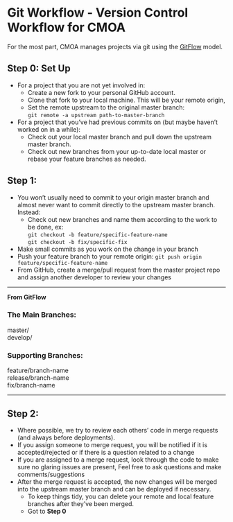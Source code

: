 # Git Workflow - Version Control Workflow for CMOA

For the most part, CMOA manages projects via git using the [GitFlow](http://nvie.com/posts/a-successful-git-branching-model/) model.

## Step 0: Set Up
- For a project that you are not yet involved in:
	- Create a new fork to your personal GitHub account.
	- Clone that fork to your local machine. This will be your remote origin,
	- Set the remote upstream to the original master branch:  
`git remote -a upstream path-to-master-branch`
- For a project that you’ve had previous commits on (but maybe haven’t worked on in a while):
	- Check out your local master branch and pull down the upstream master branch.
	- Check out new branches from your up-to-date local master or rebase your feature branches as needed.


## Step 1:
- You won’t usually need to commit to your origin master branch and almost never want to commit directly to the upstream master branch. Instead:
	- Check out new branches and name them according to the work to be done, ex:  
`git checkout -b feature/specific-feature-name`  
`git checkout -b fix/specific-fix`
- Make small commits as you work on the change in your branch
- Push your feature branch to your remote origin:
`git push origin feature/specific-feature-name`
- From GitHub, create a merge/pull request from the master project repo and assign another developer to review your changes

---
**From GitFlow**
### The Main Branches:
master/  
develop/

### Supporting Branches:  
feature/branch-name  
release/branch-name  
fix/branch-name

---

## Step 2:
- Where possible, we try to review each others’ code in merge requests (and always before deployments).
- If you assign someone to merge request, you will be notified if it is accepted/rejected or if there is a question related to a change
- If you are assigned to a merge request, look through the code to make sure no glaring issues are present, Feel free to ask questions and make comments/suggestions
- After the merge request is accepted, the new changes will be merged into the upstream master branch and can be deployed if necessary.
	- To keep things tidy, you can delete your remote and local feature branches after they’ve been merged.
	- Got to **Step 0**
